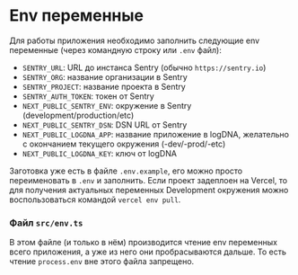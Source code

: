 # Env переменные

Для работы приложения необходимо заполнить следующие env переменные (через командную строку или `.env` файл):

- `SENTRY_URL`: URL до инстанса Sentry (обычно `https://sentry.io`)
- `SENTRY_ORG`: название организации в Sentry
- `SENTRY_PROJECT`: название проекта в Sentry
- `SENTRY_AUTH_TOKEN`: токен от Sentry
- `NEXT_PUBLIC_SENTRY_ENV`: окружение в Sentry (development/production/etc)
- `NEXT_PUBLIC_SENTRY_DSN`: DSN URL от Sentry
- `NEXT_PUBLIC_LOGDNA_APP`: название приложение в logDNA, желательно с окончанием текущего окружения (-dev/-prod/-etc)
- `NEXT_PUBLIC_LOGDNA_KEY`: ключ от logDNA

Заготовка уже есть в файле `.env.example`, его можно просто переименовать в `.env` и заполнить. Если проект задеплоен на Vercel, то для получения актуальных переменных Development окружения можно воспользоваться командой `vercel env pull`.

### Файл `src/env.ts`

В этом файле (и только в нём) производится чтение env переменных всего приложения, а уже из него они пробрасываются дальше. То есть чтение `process.env` вне этого файла запрещено.
